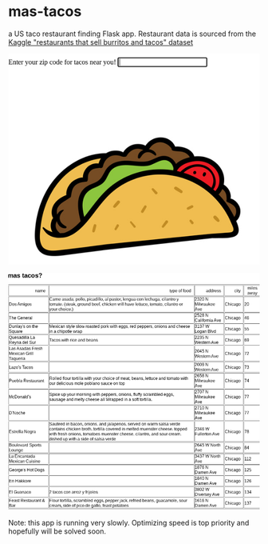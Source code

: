 # mas-tacos
a US taco restaurant finding Flask app. Restaurant data is sourced from the [Kaggle "restaurants that sell burritos and tacos" dataset](https://www.kaggle.com/datasets/vainero/restaurants-that-sell-burritos-tacos-in-the-us)

!["mas tacos" App Form View](enter-zip-for-tacos.png "enter zip code for tacos near you")


!["mas tacos" App Restaurants View](taco-restaurants-example.png "view a list of taco restaurants")

Note: this app is running very slowly. Optimizing speed is top priority and hopefully will be solved soon.
